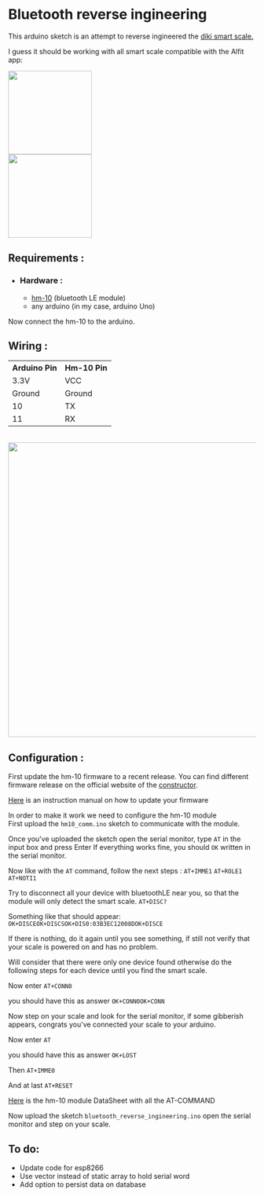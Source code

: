 
# Bluetooth reverse ingineering    
 This arduino sketch is an attempt to reverse ingineered the <a target="_blank" href="https://www.amazon.com/Scale-DIKI-Bluetooth-Smart-Monitor/dp/B01LNSFJXK">diki smart scale.</a>    
    
I guess it should be working with all smart scale compatible with the Alfit app:    
    
  <div>  
<a target="_blank" href="https://itunes.apple.com/us/app/aifit/id975487343?mt=8"><img width="170" src="https://www.imro.ie/wp-content/uploads/2017/09/app-store-image.png"></a>  <br>  
<a target="_blank" href="https://play.google.com/store/apps/details?id=com.icare.iweight"><img width="170" src="https://www.designpieces.com/wp-content/uploads/2016/02/google-play-badge.png"></a>  
</div>  
  
<h2>Requirements :</h2>  

- <h3>Hardware : </h3>

	- <a href="https://www.amazon.com/DSD-TECH-Bluetooth-iBeacon-Arduino/dp/B06WGZB2N4/ref=sr_1_1_sspa?s=electronics&ie=UTF8&qid=1521901583&sr=1-1-spons&keywords=hm-10&psc=1">hm-10</a> (bluetooth LE module)  
	- any arduino (in my case, arduino Uno)

Now connect the hm-10 to the arduino.

 <h2>Wiring :</h2>
<table>
<tr>
<th>Arduino Pin</th>
<th>Hm-10 Pin</th>
</tr>
<tr>
<td>3.3V</td>
<td>VCC</td>
</tr>
<tr>
<td>Ground</td>
<td>Ground</td>
</tr>
<tr>
<td>10</td>
<td>TX</td>
</tr>
<tr>
<td>11</td>
<td>RX</td>
</tr>
</table>
<br>
<img width=600 src="https://user-images.githubusercontent.com/8396656/37866949-e86f9aa8-2f91-11e8-91ac-a5592e4eef77.png">
<h2>Configuration :</h2>  

First update the hm-10 firmware to a recent release. You can find different firmware release on the official website of the <a target="_blank" href="http://www.jnhuamao.cn/download_rom_en.asp?id=">constructor</a>.

<a target="_blank" href="http://www.martyncurrey.com/?wpdmdl=4939">Here</a>  is an instruction manual on how to update your firmware 

In order to make it work we need to configure the hm-10 module  
First upload the  <code>hm10_comm.ino</code> sketch to communicate with the module.

Once you've uploaded the sketch open the serial monitor, type <code>AT</code> in the input box and press Enter
If everything works fine, you should <code>OK</code> written in the serial monitor.

Now like with the <code>AT</code> command, follow the next steps :
<code>AT+IMME1</code>
<code>AT+ROLE1</code>
<code>AT+NOTI1</code>

Try to disconnect all your device with bluetoothLE near you, so that the module will only detect the smart scale.
<code>AT+DISC?</code>

Something like that should appear:
<code>OK+DISCEOK+DISCSOK+DIS0:03B3EC12008DOK+DISCE</code>

If there is nothing, do it again until you see something, if still not verify that your scale is powered on and has no problem.

Will consider that there were only one device found otherwise do the following steps for each device until you find the smart scale.

Now enter
<code>AT+CONN0</code>

you should have this as answer
<code>OK+CONN0OK+CONN</code>

Now step on your scale and look for the serial monitor, if some gibberish appears, congrats you've connected your scale to your arduino.

Now enter
<code>AT</code>

you should have this as answer
<code>OK+LOST</code>

Then
<code>AT+IMME0</code>

And at last 
<code>AT+RESET</code>

<a href="http://www.martyncurrey.com/?wpdmdl=5917">Here</a> is the hm-10 module DataSheet with all the AT-COMMAND

Now upload the sketch <code>bluetooth_reverse_ingineering.ino</code> open the serial monitor and step on your scale.

<h2>To do:</h2>  

- Update code for esp8266
- Use vector instead of static array to hold serial word
- Add option to persist data on database